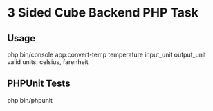 <h1>3 Sided Cube Backend PHP Task</h1>
<h2>Usage</h2>
php bin/console app:convert-temp temperature input_unit output_unit <br />
valid units: celsius, farenheit
<h2>PHPUnit Tests</h2>
php bin/phpunit
